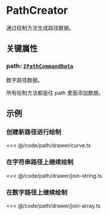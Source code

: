 <script setup>
import Case from '/component/Case.vue'
</script>

# PathCreator

通过绘制方法生成路径数据。

## 关键属性

### path: [`IPathCommandData`](../interface/ui/PathData.md)

数字路径数据。

所有绘制方法都是往 path 里面添加数据。

<!--@include: ../path/PathDrawer.md-->

## 示例

<case name="Pen" index=2 editor=false></case>

### 创建新路径进行绘制

<<< @/code/path/drawer/curve.ts

### 在字符串路径上继续绘制

<<< @/code/path/drawer/join-string.ts

### 在数字路径上继续绘制

<<< @/code/path/drawer/join-array.ts
